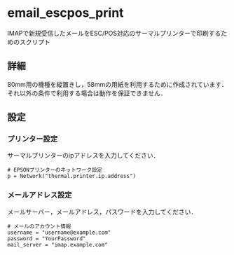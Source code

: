 # email_escpos_print
IMAPで新規受信したメールをESC/POS対応のサーマルプリンターで印刷するためのスクリプト

## 詳細
80mm用の機種を縦置きし，58mmの用紙を利用するために作成されています．
それ以外の条件で利用する場合は動作を保証できません．

## 設定
### プリンター設定
サーマルプリンターのipアドレスを入力してください．
```
# EPSONプリンターのネットワーク設定
p = Network("thermal.printer.ip.address")
```

### メールアドレス設定
メールサーバー，メールアドレス，パスワードを入力してください．
```
# メールのアカウント情報
username = "username@example.com"
password = "YourPassword"
mail_server = "imap.example.com"
```

